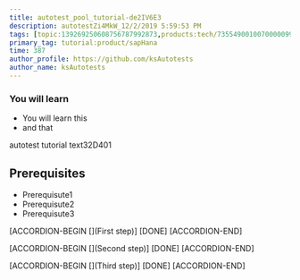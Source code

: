 ```yaml
---
title: autotest_pool_tutorial-de2IV6E3
description: autotestZi4MkW_12/2/2019 5:59:53 PM
tags: [topic:139269250608756787992873,products:tech/73554900100700000996,tutorial:experience/advanced]
primary_tag: tutorial:product/sapHana
time: 387
author_profile: https://github.com/ksAutotests
author_name: ksAutotests
---
```

### You will learn
- You will learn this
- and that

autotest tutorial text32D401

## Prerequisites
- Prerequisute1
- Prerequisute2
- Prerequisute3

[ACCORDION-BEGIN [](First step)]
[DONE]
[ACCORDION-END]

[ACCORDION-BEGIN [](Second step)]
[DONE]
[ACCORDION-END]

[ACCORDION-BEGIN [](Third step)]
[DONE]
[ACCORDION-END]

